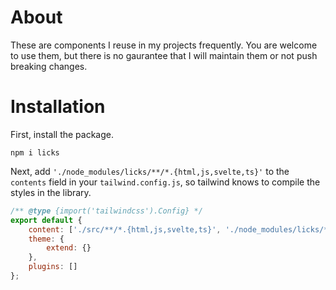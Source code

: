 # About

These are components I reuse in my projects frequently. You are welcome to use them, but there is no gaurantee that I will maintain them or not push breaking changes.

# Installation

First, install the package.

`npm i licks`

Next, add `'./node_modules/licks/**/*.{html,js,svelte,ts}'` to the `contents` field in your `tailwind.config.js`, so tailwind knows to compile the styles in the library.

```js
/** @type {import('tailwindcss').Config} */
export default {
	content: ['./src/**/*.{html,js,svelte,ts}', './node_modules/licks/**/*.{html,js,svelte,ts}'],
	theme: {
		extend: {}
	},
	plugins: []
};
```
